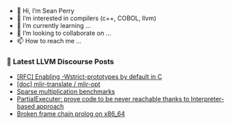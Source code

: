 - 👋 Hi, I’m Sean Perry
- 👀 I’m interested in compilers (c++, COBOL, llvm)
- 🌱 I’m currently learning ...
- 💞️ I’m looking to collaborate on ...
- 📫 How to reach me ...

<!---
s66perry/s66perry is a ✨ special ✨ repository because its `README.md` (this file) appears on your GitHub profile.
You can click the Preview link to take a look at your changes.
--->
### 📕 Latest LLVM Discourse Posts

<!-- DISCOURSE-LLVM:START -->
- [[RFC] Enabling -Wstrict-prototypes by default in C](https://discourse.llvm.org/t/rfc-enabling-wstrict-prototypes-by-default-in-c/60521/33)
- [[doc] mlir-translate / mlir-opt](https://discourse.llvm.org/t/doc-mlir-translate-mlir-opt/60751/9)
- [Sparse multiplication benchmarks](https://discourse.llvm.org/t/sparse-multiplication-benchmarks/60909/1)
- [PartialExecuter: prove code to be never reachable thanks to Interpreter-based approach](https://discourse.llvm.org/t/partialexecuter-prove-code-to-be-never-reachable-thanks-to-interpreter-based-approach/60906/3)
- [Broken frame chain prolog on x86_64](https://discourse.llvm.org/t/broken-frame-chain-prolog-on-x86-64/60900/2)
<!-- DISCOURSE-LLVM:END -->
